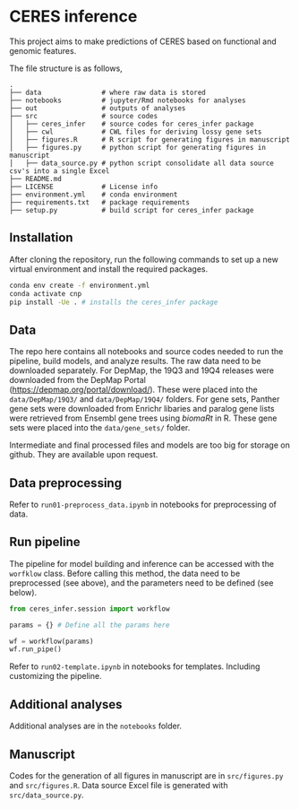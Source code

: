 # CERES inference

This project aims to make predictions of CERES based on functional and genomic features. 

The file structure is as follows,
```
.
├── data               # where raw data is stored
├── notebooks          # jupyter/Rmd notebooks for analyses
├── out                # outputs of analyses
├── src                # source codes
│   ├── ceres_infer    # source codes for ceres_infer package
│   ├── cwl            # CWL files for deriving lossy gene sets
│   ├── figures.R      # R script for generating figures in manuscript
│   ├── figures.py     # python script for generating figures in manuscript
│   ├── data_source.py # python script consolidate all data source csv's into a single Excel
├── README.md
├── LICENSE            # License info
├── environment.yml    # conda environment
├── requirements.txt   # package requirements
├── setup.py           # build script for ceres_infer package
```

## Installation
After cloning the repository, run the following commands to set up a new virtual environment and install the required packages.

```bash
conda env create -f environment.yml
conda activate cnp
pip install -Ue . # installs the ceres_infer package
```

## Data
The repo here contains all notebooks and source codes needed to run the pipeline, build models, and analyze results. 
The raw data need to be downloaded separately. For DepMap, the 19Q3 and 19Q4 releases were downloaded from the DepMap Portal (https://depmap.org/portal/download/). These were placed into the `data/DepMap/19Q3/` and `data/DepMap/19Q4/` folders.
For gene sets, Panther gene sets were downloaded from Enrichr libaries and paralog gene lists were retrieved from Ensembl gene trees using _biomaRt_ in R. These gene sets were placed into the `data/gene_sets/` folder.

Intermediate and final processed files and models are too big for storage on github. They are available upon request.

## Data preprocessing

Refer to `run01-preprocess_data.ipynb` in notebooks for preprocessing of data.

## Run pipeline

The pipeline for model building and inference can be accessed with the `worfklow` class. Before calling this method, the data need to be preprocessed (see above), and the parameters need to be defined (see below).

```python
from ceres_infer.session import workflow

params = {} # Define all the params here

wf = workflow(params)
wf.run_pipe()
```

Refer to `run02-template.ipynb` in notebooks for templates. Including customizing the pipeline.

## Additional analyses

Additional analyses are in the `notebooks` folder.

## Manuscript

Codes for the generation of all figures in manuscript are in `src/figures.py` and `src/figures.R`. Data source Excel file is generated with `src/data_source.py`.
